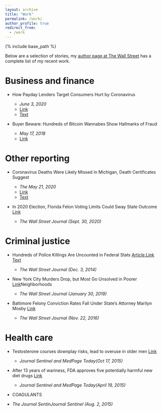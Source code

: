 ```yaml
---
layout: archive
title: "Work"
permalink: /work/
author_profile: true
redirect_from:
  - /work
---
```


{% include base_path %}

Below are a selection of stories, my [author page at The Wall Street](https://www.wsj.com/news/author/coulter-jones) has a complete list of my recent work.




Business and finance
======
* How Payday Lenders Target Consumers Hurt by Coronavirus 
  * _June 3, 2020_
  * [Link](https://www.wsj.com/articles/how-payday-lenders-target-consumers-hurt-by-coronavirus-11591176601)
  * [Text]()

* Buyer Beware: Hundreds of Bitcoin Wannabes Show Hallmarks of Fraud 
  * _May 17, 2018_
  * [Link](https://www.wsj.com/articles/buyer-beware-hundreds-of-bitcoin-wannabes-show-hallmarks-of-fraud-1526573115)

Other reporting
======
* Coronavirus Deaths Were Likely Missed in Michigan, Death Certificates Suggest 
  * _The May 21, 2020_
  * [Link](https://www.wsj.com/articles/coronavirus-deaths-were-likely-missed-in-michigan-death-certificates-suggest-11590073280)
  * [Text]()

* In 2020 Election, Florida Felon Voting Limits Could Sway State Outcome [Link](https://www.wsj.com/articles/in-2020-election-florida-felon-voting-limits-could-sway-state-outcome-11601467381)
  * _The Wall Street Journal (Sept. 30, 2020)_


Criminal justice
======
* Hundreds of Police Killings Are Uncounted in Federal Stats [Article Link](https://www.wsj.com/articles/hundreds-of-police-killings-are-uncounted-in-federal-statistics-1417577504?mod=djemalertNEWS) [Text]()
  * _The Wall Street Journal (Dec. 3, 2014)_

* New York City Murders Drop, but Most Go Unsolved in Poorer [Link](https://www.wsj.com/articles/new-york-city-has-record-low-crime-but-in-some-neighborhoods-most-murders-go-unsolved-11548936000)Neighborhoods
  * _The Wall Street Journal (January 30, 2019)_

* Baltimore Felony Conviction Rates Fall Under State’s Attorney Marilyn Mosby [Link](https://www.wsj.com/articles/baltimore-felony-conviction-rates-fall-under-states-attorney-marilyn-mosby-1479834018)
  * _The Wall Street Journal (Nov. 22, 2016)_

Health care
======
* Testosterone courses downplay risks, lead to overuse in older men [Link](https://archive.jsonline.com/watchdog/watchdogreports/testosterone-courses-downplay-risks-lead-to-overuse-in-older-men-b99595151z1-333591801.html/) 
  * _Journal Sentinel and MedPage Today(Oct 17, 2015)_

* After 13 years of wariness, FDA approves five potentially harmful new diet drugs [Link](http://archive.jsonline.com/watchdog/watchdogreports/testosterone-courses-downplay-risks-lead-to-overuse-in-older-men-b99595151z1-333591801.html)
  * _Journal Sentinel and MedPage Today(April 19, 2015)_ 

*  COAGULANTS
  * _The Journal SentinJournal Sentinel (Aug. 2, 2015)_

 
